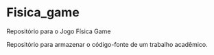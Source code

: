 # Fisica_game
 Repositório para o Jogo Física Game

Repositório para armazenar o código-fonte de um trabalho acadêmico.